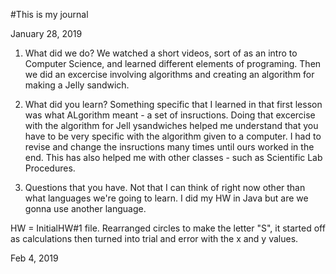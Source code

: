 #This is my journal

January 28, 2019

1. What did we do?
We watched a short videos, sort of as an intro to Computer Science, and learned different elements of programing. Then we did an excercise involving algorithms and creating an algorithm for making a Jelly sandwich. 

2. What did you learn?
Something specific that I learned in that first lesson was what ALgorithm meant - a set of insructions. Doing that excercise with the algorithm for Jell ysandwiches helped me understand that you have to be very specific with the algorithm given to a computer. I had to revise and change the insructions many times until ours worked in the end. This has also helped me with other classes - such as Scientific Lab Procedures. 

3. Questions that you have.
Not that I can think of right now other than what languages we're going to learn. I did my HW in Java but are we gonna use another language. 

HW = InitialHW#1 file. Rearranged circles to make the letter "S", it started off as calculations then turned into trial and error with the x and y values. 

Feb 4, 2019 



